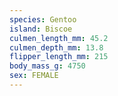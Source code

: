 ```yaml
---
species: Gentoo
island: Biscoe
culmen_length_mm: 45.2
culmen_depth_mm: 13.8
flipper_length_mm: 215
body_mass_g: 4750
sex: FEMALE
---
```

